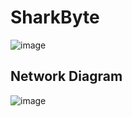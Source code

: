 # SharkByte
![image](https://github.com/user-attachments/assets/ee730b12-624c-4200-ad24-01effe9542f9)


## Network Diagram
![image](https://github.com/user-attachments/assets/54c5650f-e131-447c-b261-169812bacbac)
